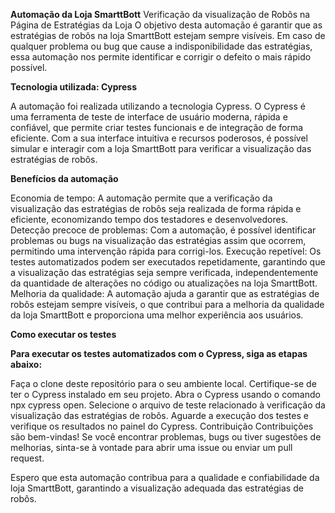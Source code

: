 **Automação da Loja SmarttBott**
Verificação da visualização de Robôs na Página de Estratégias da Loja
O objetivo desta automação é garantir que as estratégias de robôs na loja SmarttBott estejam sempre visíveis. Em caso de qualquer problema ou bug que cause a indisponibilidade das estratégias, essa automação nos permite identificar e corrigir o defeito o mais rápido possível.

**Tecnologia utilizada: Cypress**

A automação foi realizada utilizando a tecnologia Cypress. O Cypress é uma ferramenta de teste de interface de usuário moderna, rápida e confiável, que permite criar testes funcionais e de integração de forma eficiente. Com a sua interface intuitiva e recursos poderosos, é possível simular e interagir com a loja SmarttBott para verificar a visualização das estratégias de robôs.

**Benefícios da automação**

Economia de tempo: A automação permite que a verificação da visualização das estratégias de robôs seja realizada de forma rápida e eficiente, economizando tempo dos testadores e desenvolvedores.
Detecção precoce de problemas: Com a automação, é possível identificar problemas ou bugs na visualização das estratégias assim que ocorrem, permitindo uma intervenção rápida para corrigi-los.
Execução repetível: Os testes automatizados podem ser executados repetidamente, garantindo que a visualização das estratégias seja sempre verificada, independentemente da quantidade de alterações no código ou atualizações na loja SmarttBott.
Melhoria da qualidade: A automação ajuda a garantir que as estratégias de robôs estejam sempre visíveis, o que contribui para a melhoria da qualidade da loja SmarttBott e proporciona uma melhor experiência aos usuários.

**Como executar os testes**

**Para executar os testes automatizados com o Cypress, siga as etapas abaixo:**

Faça o clone deste repositório para o seu ambiente local.
Certifique-se de ter o Cypress instalado em seu projeto.
Abra o Cypress usando o comando npx cypress open.
Selecione o arquivo de teste relacionado à verificação da visualização das estratégias de robôs.
Aguarde a execução dos testes e verifique os resultados no painel do Cypress.
Contribuição
Contribuições são bem-vindas! Se você encontrar problemas, bugs ou tiver sugestões de melhorias, sinta-se à vontade para abrir uma issue ou enviar um pull request.

Espero que esta automação contribua para a qualidade e confiabilidade da loja SmarttBott, garantindo a visualização adequada das estratégias de robôs.
